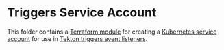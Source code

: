 # Triggers Service Account

This folder contains a [Terraform module](https://terraform.io/docs/language/modules/index.html) for creating a [Kubernetes service account](https://kubernetes.io/docs/tasks/configure-pod-container/configure-service-account/) for use in [Tekton triggers event listeners](../../../tekton/event-listener).
